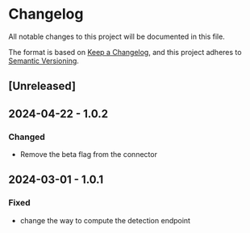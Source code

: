 # Changelog

All notable changes to this project will be documented in this file.

The format is based on [Keep a Changelog](https://keepachangelog.com/en/1.0.0/),
and this project adheres to [Semantic Versioning](https://semver.org/spec/v2.0.0.html).

## [Unreleased]

## 2024-04-22 - 1.0.2

### Changed

- Remove the beta flag from the connector

## 2024-03-01 - 1.0.1

### Fixed

- change the way to compute the detection endpoint
